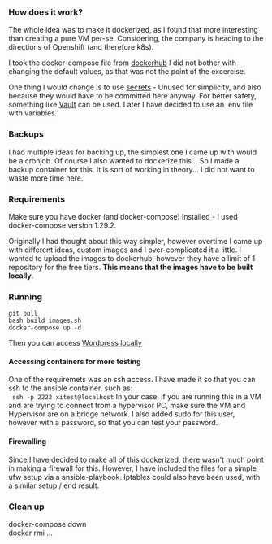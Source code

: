 ### How does it work? ###

The whole idea was to make it dockerized, as I found that more interesting than creating a pure VM per-se. Considering, the company is heading to the directions of Openshift (and therefore k8s).

I took the docker-compose file from [dockerhub](https://hub.docker.com/_/wordpress) I did not bother with changing the default values, as that was not the point of the excercise.

One thing I would change is to use [secrets](https://docs.docker.com/compose/use-secrets/) - Unused for simplicity, and also because they would have to be committed here anyway. For better safety, something like [Vault](https://www.vaultproject.io/) can be used.
Later I have decided to use an .env file with variables.


### Backups ###
I had multiple ideas for backing up, the simplest one I came up with would be a cronjob. Of course I also wanted to dockerize this... So I made a backup container for this. It is sort of working in theory... I did not want to waste more time here.


### Requirements ###
Make sure you have docker (and docker-compose) installed - I used docker-compose version 1.29.2.

Originally I had thought about this way simpler, however overtime I came up with different ideas, custom images and I over-complicated it a little.
I wanted to upload the images to dockerhub, however they have a limit of 1 repository for the free tiers. 
**This means that the images have to be built locally.**

### Running ###
```
git pull
bash build_images.sh
docker-compose up -d
```
Then you can access [Wordpress locally](http://localhost:8080/wp-admin/install.php)

#### Accessing containers for more testing ####
One of the requiremets was an ssh access. I have made it so that you can ssh to the ansible container, such as:\
``` ssh -p 2222 xitest@localhost```
In your case, if you are running this in a VM and are trying to connect from a hypervisor PC, make sure the VM and Hypervisor are on a bridge network.
I also added sudo for this user, however with a password, so that you can test your password.

#### Firewalling ####
Since I have decided to make all of this dockerized, there wasn't much point in making a firewall for this. However, I have included the files for a simple ufw setup via a ansible-playbook. Iptables could also have been used, with a similar setup / end result.

### Clean up ###
docker-compose down\
docker rmi ...
